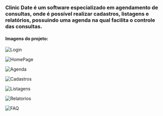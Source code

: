 <h3>Clinic Date é um software especializado em agendamento de consultas, onde é possível realizar cadastros, listagens e relatórios, possuindo uma agenda na qual facilita o controle das consultas. </h3>

<h4>Imagens do projeto: </h4>

![Login](https://user-images.githubusercontent.com/55213140/132969933-3e174f4b-ce88-4f68-83e3-43d90add3993.png)

![HomePage](https://user-images.githubusercontent.com/55213140/132969938-1c5cdc75-c184-46b4-b520-f2d9cde93d3c.png)

![Agenda](https://user-images.githubusercontent.com/55213140/132969940-1e4357a9-6abe-4f23-b213-1df81346b147.png)

![Cadastros](https://user-images.githubusercontent.com/55213140/132969945-df3f058f-9cbb-45e7-8b48-82338734aa8b.png)

![Listagens](https://user-images.githubusercontent.com/55213140/132969947-e74610d7-c579-4456-8710-a5ce05b612cf.png)

![Relatorios](https://user-images.githubusercontent.com/55213140/132969951-d5ce59be-a41d-4bb3-9da4-f22454a52e1e.png)

![FAQ](https://user-images.githubusercontent.com/55213140/132969953-19ce9979-5bf0-4dae-a3b1-eccb9f91d5ef.png)




